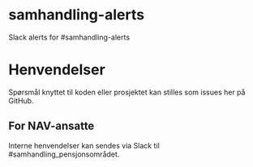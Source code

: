 samhandling-alerts
==================

Slack alerts for #samhandling-alerts

# Henvendelser

Spørsmål knyttet til koden eller prosjektet kan stilles som issues her på GitHub.

## For NAV-ansatte

Interne henvendelser kan sendes via Slack til #samhandling_pensjonsområdet.
